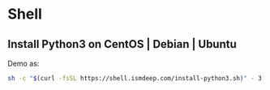 # Shell

## Install Python3 on CentOS | Debian | Ubuntu

Demo as:

```bash
sh -c "$(curl -fsSL https://shell.ismdeep.com/install-python3.sh)" - 3.7.9 /root/python-379
```
